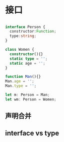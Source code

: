 # 接口

## 
```typescript
interface Person {
  constructor:Function;
  type:string;
}

class Women {
  constructor(){}
  static type = '';
  static age = '';
}

function Man(){}
Man.age = '';
Man.type = '';

let m: Person = Man;
let wm: Person = Women;
```

## 声明合并

## interface vs type
